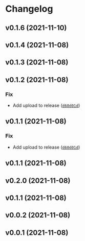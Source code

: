 # Changelog

<!--next-version-placeholder-->

## v0.1.6 (2021-11-10)


## v0.1.4 (2021-11-08)


## v0.1.3 (2021-11-08)


## v0.1.2 (2021-11-08)
### Fix
* Add upload to release ([`d60d01d`](https://github.com/freelanceadm/aws_codebuild/commit/d60d01dc8c577b93d81bbc3ff2ca668b9d05f197))

## v0.1.1 (2021-11-08)
### Fix
* Add upload to release ([`d60d01d`](https://github.com/freelanceadm/aws_codebuild/commit/d60d01dc8c577b93d81bbc3ff2ca668b9d05f197))

## v0.1.1 (2021-11-08)


## v0.2.0 (2021-11-08)


## v0.1.1 (2021-11-08)


## v0.0.2 (2021-11-08)


## v0.0.1 (2021-11-08)

